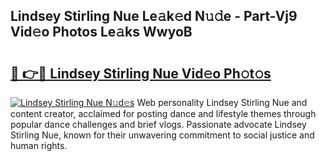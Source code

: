 ## Lindsey Stirling Nue Le𝚊k𝚎d N𝚞𝚍e - Part-Vj9 Vid𝚎o Photos Le𝚊ks WwyoB

# <h2><a href="http://fb7iucg.evod.top/?m=Lindsey+Stirling+Nue">🔗 👉🔴 Lindsey Stirling Nue Vid𝚎o Ph𝚘t𝚘s</a></h2>

[![Lindsey Stirling Nue N𝚞d𝚎s](https://i.imgur.com/8V9OHl7.gif)](http://fb7iucg.evod.top/?m=Lindsey+Stirling+Nue)
Web personality Lindsey Stirling Nue and content creator, acclaimed for posting dance and lifestyle themes through popular dance challenges and brief vlogs. Passionate advocate Lindsey Stirling Nue, known for their unwavering commitment to social justice and human rights. 
